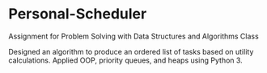 # Personal-Scheduler

Assignment for Problem Solving with Data Structures and Algorithms Class

Designed an algorithm to produce an ordered list of tasks based on utility calculations. Applied OOP, priority queues, and heaps using Python 3.
